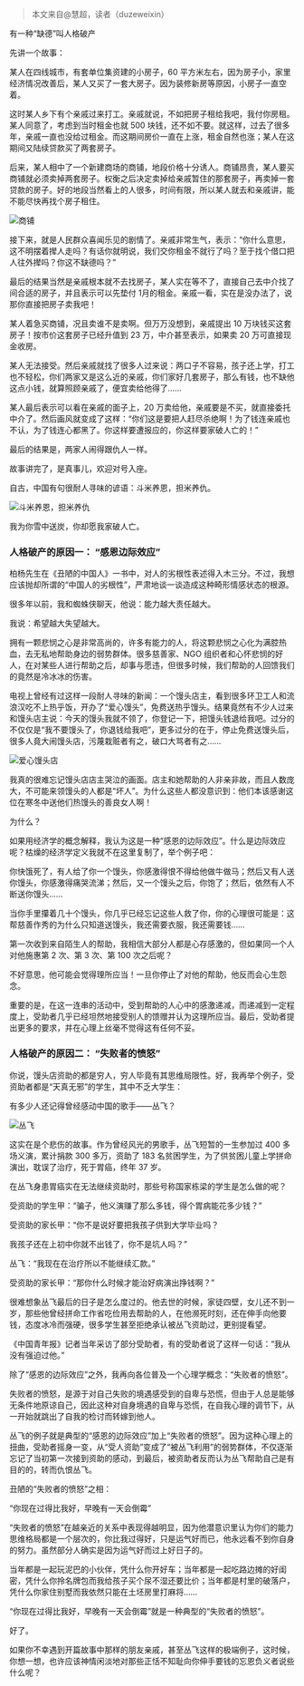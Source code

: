 > 本文来自@慧超，读者（duzeweixin）

有一种“缺德”叫人格破产

先讲一个故事：

某人在四线城市，有套单位集资建的小房子，60 平方米左右，因为房子小，家里经济情况改善后，某人又买了一套大房子。因为装修新房等原因，小房子一直空着。

这时某人乡下有个亲戚过来打工。亲戚就说，不如把房子租给我吧，我付你房租。某人同意了，考虑到当时租金也就 500 块钱，还不如不要。就这样，过去了很多年，亲戚一直也没给过租金。而这期间房价一直在上涨，租金自然也涨；某人在这期间又陆续贷款买了两套房子。

后来，某人相中了一个新建商场的商铺，地段价格十分诱人。商铺昂贵，某人要买商铺就必须卖掉两套房子。权衡之后决定卖掉给亲戚暂住的那套房子，再卖掉一套贷款的房子。好的地段当然看上的人很多，时间有限，所以某人就去和亲戚讲，能不能尽快再找个房子租住。

![商铺](http://cdn.chenrf.com/2018725211529.png)

接下来，就是人民群众喜闻乐见的剧情了。亲戚非常生气，表示：“你什么意思，这不明摆着撵人走吗？有话你就明说，我们交你租金不就行了吗？至于找个借口把人往外撵吗？你这不缺德吗？”

最后的结果当然是亲戚根本就不去找房子，某人实在等不了，直接自己去中介找了间合适的房子，并且表示可以先垫付 1月的租金。亲戚一看，实在是没办法了，说那你直接把房子卖我吧！

某人着急买商铺，况且卖谁不是卖啊。但万万没想到，亲戚提出 10 万块钱买这套房子！按市价这套房子已经升值到 23 万，中介甚至表示，如果卖 20 万可直接现金收房。

某人无法接受。然后亲戚就找了很多人过来说：两口子不容易，孩子还上学，打工也不轻松，你们两家又是这么近的亲戚，你们家好几套房子，那么有钱，也不缺他这点小钱，就算照顾亲戚了，便宜卖给他得了……

某人最后表示可以看在亲戚的面子上，20 万卖给他，亲戚要是不买，就直接委托中介了。然后画风就变成了这样：“你们这是要把人赶尽杀绝啊！为了钱连亲戚也不认，为了钱连心都黑了。你这样要遭报应的，你这样要家破人亡的！”

最后的结果是，两家人闹得跟仇人一样。

故事讲完了，是真事儿，欢迎对号入座。

自古，中国有句很耐人寻味的谚语：斗米养恩，担米养仇。

![斗米养恩，担米养仇](http://cdn.chenrf.com/2018725211738.png)

我为你雪中送炭，你却愿我家破人亡。

### 人格破产的原因一： “感恩边际效应”

柏杨先生在《丑陋的中国人》一书中，对人的劣根性表述得入木三分。不过，我想应该抛却所谓的“中国人的劣根性”，严肃地谈一谈造成这种畸形情感状态的根源。

很多年以前，我和蜘蛛侠聊天，他说：能力越大责任越大。

我说：希望越大失望越大。

拥有一颗悲悯之心是非常高尚的，许多有能力的人，将这颗悲悯之心化为满腔热血，去无私地帮助身边的弱势群体。很多慈善家、NGO 组织者和心怀悲悯的好人，在对某些人进行帮助之后，却事与愿违，但很多时候，我们帮助的人回馈我们的竟然是冷冰冰的伤害。

电视上曾经有过这样一段耐人寻味的新闻：一个馒头店主，看到很多环卫工人和流浪汉吃不上热乎饭，开办了“爱心馒头”，免费送热乎馒头。结果竟然有不少人过来和馒头店主说：今天的馒头我就不领了，你登记一下，把馒头钱退给我吧。过分的不仅仅是“我不要馒头了，你退钱给我吧”，更多过分的在于，停止免费送馒头后，很多人竟大闹馒头店，污蔑栽赃者有之，破口大骂者有之……

![爱心馒头店](http://cdn.chenrf.com/2018725212110.png)

我真的很难忘记馒头店店主哭泣的画面。店主和她帮助的人非亲非故，而且人数庞大，不可能来领馒头的人都是“坏人”。为什么这些人都没意识到：他们本该感谢这位在寒冬中送他们热馒头的善良女人啊！

为什么？

如果用经济学的概念解释，我认为这是一种“感恩的边际效应”。什么是边际效应呢？枯燥的经济学定义我就不在这里复制了，举个例子吧：

你快饿死了，有人给了你一个馒头，你感激得恨不得给他做牛做马；然后又有人送你馒头，你感激得痛哭流涕；然后，又一个馒头之后，你饱了；然后，依然有人不断送你馒头……

当你手里攥着几十个馒头，你几乎已经忘记这些人救了你，你的心理很可能是：这帮慈善作秀的为什么只知道送馒头，我还需要衣服，我还需要钱……

第一次收到来自陌生人的帮助，我相信大部分人都是心存感激的，但如果同一个人对他施惠第 2 次、第 3 次、第 100 次之后呢？

不好意思，他可能会觉得理所应当！一旦你停止了对他的帮助，他反而会心生怨念。

重要的是，在这一连串的活动中，受到帮助的人心中的感激递减，而递减到一定程度上，受助者几乎已经坦然地接受别人的馈赠并认为这理所应当。最后，受助者提出更多的要求，并在心理上丝毫不觉得这有任何不妥。

### 人格破产的原因二： “失败者的愤怒”

你说，馒头店资助的都是穷人，穷人毕竟有其思维局限性。好，我再举个例子，受资助者都是“天真无邪”的学生，其中不乏大学生：

有多少人还记得曾经感动中国的歌手——丛飞？

![丛飞](http://cdn.chenrf.com/2018725212212.png)

这实在是个悲伤的故事。作为曾经风光的男歌手，丛飞短暂的一生参加过 400 多场义演，累计捐款 300 多万，资助了 183 名贫困学生，为了供贫困儿童上学拼命演出，耽误了治疗，死于胃癌，终年 37 岁。

在丛飞身患胃癌实在无法继续资助时，那些号称国家栋梁的学生是怎么做的呢？

受资助的学生甲：“骗子，他义演赚了那么多钱，得个胃病能花多少钱？”

受资助的家长甲：“你不是说好要把我孩子供到大学毕业吗？

我孩子还在上初中你就不出钱了，你不是坑人吗？”

丛飞：“我现在在治疗所以不能继续汇款。”

受资助的家长甲：“那你什么时候才能治好病演出挣钱啊？”

很难想象丛飞最后的日子是怎么度过的。他去世的时候，家徒四壁，女儿还不到一岁，那些他曾经拼命工作省吃俭用去帮助的人，在他濒死时刻，还在伸手向他要钱，态度冰冷而强硬，很多学生甚至拒绝承认被丛飞资助过，更别提看望。

《中国青年报》记者当年采访了部分受助者，有的受助者说了这样一句话：“我从没有强迫过他。”

除了“感恩的边际效应”之外，我再向各位普及一个心理学概念：“失败者的愤怒”。

失败者的愤怒，是源于对自己失败的境遇感受到的自卑与恐慌，但由于人总是能够无条件地原谅自己，因此这种对自身境遇的自卑与恐慌，在自我心理的调节下，从一开始就跳出了自我的检讨而转嫁到他人。

丛飞的例子就是典型的“感恩的边际效应”加上“失败者的愤怒”。因为这种心理上的扭曲，受助者摇身一变，从“受人资助”变成了“被丛飞利用”的弱势群体，不仅逐渐忘记了当初第一次接到资助的感动，到最后，被资助者反而认为丛飞帮助自己是有目的的，转而仇恨丛飞。

丑陋的“失败者的愤怒”之相：

“你现在过得比我好，早晚有一天会倒霉”

“失败者的愤怒”在越亲近的关系中表现得越明显，因为他潜意识里认为你们的能力思维格局都是一个层次的，你比我过得好，只是运气好而已，他永远看不到你自身的努力。虽然部分人确实是因为运气好而过上好日子的。

当年都是一起玩泥巴的小伙伴，凭什么你开好车；当年都是一起吃路边摊的好闺密，凭什么你拎名牌包而我给孩子买个尿不湿还要比价；当年都是村里的破落户，凭什么你家住别墅而我依然只能在土坯房里打麻将……

“你现在过得比我好，早晚有一天会倒霉”就是一种典型的“失败者的愤怒”。

好了。

如果你不幸遇到开篇故事中那样的朋友亲戚，甚至丛飞这样的极端例子，这时候，你想一想，也许应该神情闲淡地对那些正恬不知耻向你伸手要钱的忘恩负义者说些什么呢？